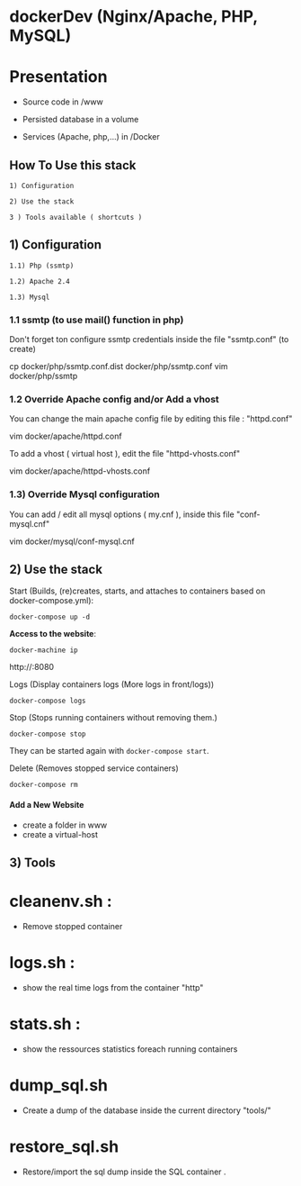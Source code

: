 # dockerDev (Nginx/Apache, PHP, MySQL)


# Presentation

* Source code in /www

* Persisted database in a volume

* Services (Apache, php,...) in /Docker


## How To Use this stack
    1) Configuration

    2) Use the stack

    3 ) Tools available ( shortcuts )


## 1) Configuration
    1.1) Php (ssmtp)

    1.2) Apache 2.4

    1.3) Mysql 

### 1.1  ssmtp (to use mail() function in php)

Don't forget ton configure ssmtp credentials inside the file "ssmtp.conf" (to create)

cp docker/php/ssmtp.conf.dist docker/php/ssmtp.conf
vim docker/php/ssmtp


### 1.2 Override Apache config and/or Add a vhost

You can change the main apache config file by editing this file : "httpd.conf"

vim docker/apache/httpd.conf



To add a vhost ( virtual host ), edit the file "httpd-vhosts.conf"

vim docker/apache/httpd-vhosts.conf


### 1.3) Override Mysql configuration

You can add / edit all mysql options ( my.cnf ), inside this file "conf-mysql.cnf"

vim docker/mysql/conf-mysql.cnf





## 2) Use the stack

Start (Builds, (re)creates, starts, and attaches to containers based on docker-compose.yml): 
```
docker-compose up -d
```

**Access to the website**:
```
docker-machine ip
```
http://<ip>:8080


Logs (Display containers logs (More logs in front/logs))
```
docker-compose logs
```

Stop (Stops running containers without removing them.)
```
docker-compose stop
```

They can be started again with ```docker-compose start```.

Delete (Removes stopped service containers)
```
docker-compose rm
```

#### Add a New Website
* create a folder in www
* create a virtual-host



## 3) Tools

# cleanenv.sh : 

- Remove stopped container

# logs.sh : 

- show the real time logs from the container "http"

# stats.sh :

- show the ressources statistics foreach running containers

# dump_sql.sh <database name>

- Create a dump of the database <database name> inside the current directory "tools/"

# restore_sql.sh <dump file.sql>

- Restore/import the sql dump inside the SQL container . 
